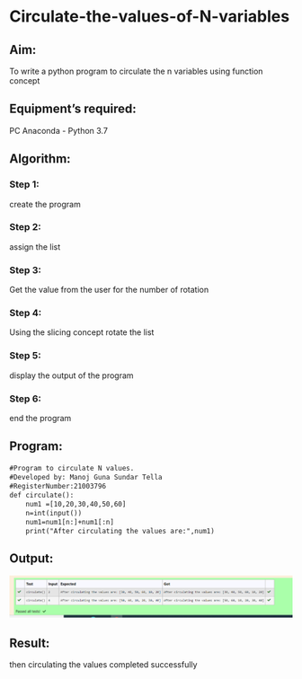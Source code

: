 # Circulate-the-values-of-N-variables
## Aim:
To write a python program to circulate the n variables using function concept
## Equipment’s required:
PC
Anaconda - Python 3.7
## Algorithm: 
### Step 1: 
create the program
### Step 2: 
assign the list
### Step 3: 
Get the value from the user for the number of rotation
### Step 4: 
Using the slicing concept rotate the list

### Step 5: 
display the output of the program
### Step 6: 
end the program
## Program:
```
#Program to circulate N values.
#Developed by: Manoj Guna Sundar Tella
#RegisterNumber:21003796
def circulate():
    num1 =[10,20,30,40,50,60]
    n=int(input())
    num1=num1[n:]+num1[:n]
    print("After circulating the values are:",num1)
```

## Output:
![github logo](img.png)

## Result:
then circulating the values completed successfully
